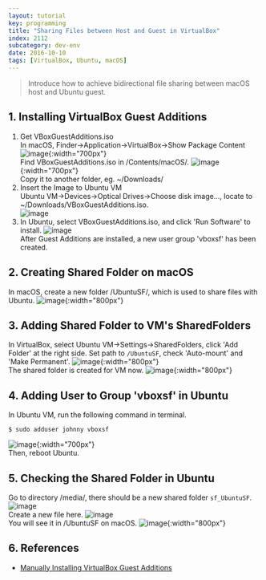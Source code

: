```yaml
---
layout: tutorial
key: programming
title: "Sharing Files between Host and Guest in VirtualBox"
index: 2112
subcategory: dev-env
date: 2016-10-10
tags: [VirtualBox, Ubuntu, macOS]
---
```


> Introduce how to achieve bidirectional file sharing between macOS host and Ubuntu guest.

## 1. Installing VirtualBox Guest Additions
1) Get VBoxGuestAdditions.iso  
In macOS, Finder->Application->VirtualBox->Show Package Content
![image](/assets/images/devops/2112/virtualbox.png){:width="700px"}  
Find VBoxGuestAdditions.iso in /Contents/macOS/.
![image](/assets/images/devops/2112/iso.png){:width="700px"}  
Copy it to another folder, eg. ~/Downloads/  
2) Insert the Image to Ubuntu VM  
Ubuntu VM->Devices->Optical Drives->Choose disk image..., locate to ~/Downloads/VBoxGuestAdditions.iso.  
![image](/assets/images/devops/2112/addimage.png)  
3) In Ubuntu, select VBoxGuestAdditions.iso, and click 'Run Software' to install.
![image](/assets/images/devops/2112/installguestadditions.png)  
After Guest Additions are installed, a new user group 'vboxsf' has been created.  

## 2. Creating Shared Folder on macOS
In macOS, create a new folder /UbuntuSF/, which is used to share files with Ubuntu.
![image](/assets/images/devops/2112/createsharedfolder.png){:width="800px"}  

## 3. Adding Shared Folder to VM's SharedFolders
In VirtualBox, select Ubuntu VM->Settings->SharedFolders, click 'Add Folder' at the right side. Set path to `/UbuntuSF`, check 'Auto-mount' and 'Make Permanent'.
![image](/assets/images/devops/2112/addshare.png){:width="800px"}  
The shared folder is created for VM now.
![image](/assets/images/devops/2112/sharedfolders.png){:width="800px"}  

## 4. Adding User to Group 'vboxsf' in Ubuntu
In Ubuntu VM, run the following command in terminal.
```raw
$ sudo adduser johnny vboxsf
```
![image](/assets/images/devops/2112/adduser.png){:width="700px"}  
Then, reboot Ubuntu.

## 5. Checking the Shared Folder in Ubuntu
Go to directory /media/, there should be a new shared folder `sf_UbuntuSF`.
![image](/assets/images/devops/2112/ubuntusf.png)  
Create a new file here.
![image](/assets/images/devops/2112/sharedfile.png)  
You will see it in /UbuntuSF on macOS.
![image](/assets/images/devops/2112/macsf.png){:width="800px"}  

## 6. References
* [Manually Installing VirtualBox Guest Additions](https://osquest.com/2012/11/13/tip-manually-installing-virtualbox-guest-additions/)
